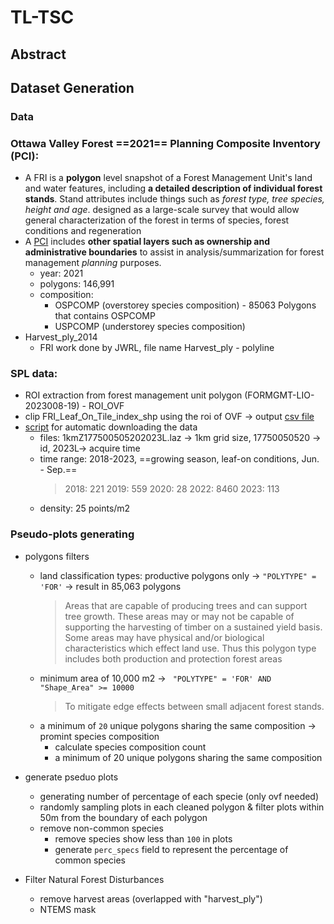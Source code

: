 # TL-TSC
## Abstract
## Dataset Generation
### Data
### Ottawa Valley Forest ==2021== Planning Composite Inventory (PCI):
- A FRI is a **polygon** level snapshot of a Forest Management Unit's land and water features, including **a detailed description of individual forest stands**. Stand attributes include things such as *forest type, tree species, height and age*.  designed as a large-scale survey that would allow general characterization of the forest in terms of species, forest conditions and regeneration
- A [PCI](!https://library.mcmaster.ca/maps/geospatial/forest-resources-planning-composite-inventory-fri-pci#:~:text=A%20planning%20composite%20inventory%20includes,for%20forest%20management%20planning%20purposes) includes **other spatial layers such as ownership and administrative boundaries** to assist in analysis/summarization for forest management *planning* purposes. 
  - year: 2021
  - polygons: 146,991
  - composition: 
    - OSPCOMP (overstorey species composition) - 85063 Polygons that contains OSPCOMP
    - USPCOMP (understorey species composition) 
- Harvest_ply_2014
  - FRI work done by JWRL, file name Harvest_ply - polyline

### SPL data:
- ROI extraction from forest management unit polygon (FORMGMT-LIO-2023008-19) - ROI_OVF
- clip FRI_Leaf_On_Tile_index_shp using the roi of OVF -> output [csv file](./data_processing/FRI_Tile_Index_OVF.csv)
- [script](./data_processing/download_SPL.py) for automatic downloading the data
  - files: 1kmZ177500505202023L.laz -> 1km grid size, 17750050520 -> id, 2023L-> acquire time
  - time range: 2018-2023, ==growing season, leaf-on conditions, Jun. - Sep.==
    > 2018: 221
    > 2019: 559
    > 2020: 28
    > 2022: 8460
    > 2023: 113
  - density: 25 points/m2

### Pseudo-plots generating
- polygons filters
  - land classification types: productive polygons only -> `"POLYTYPE" = 'FOR'` -> result in 85,063 polygons
      > Areas that are capable of producing trees and can support tree growth. These areas may or may not be capable of supporting the harvesting of timber on a sustained yield basis. Some areas may have physical and/or biological characteristics which effect land use. Thus this polygon type includes both production and protection forest areas
  - minimum area of 10,000 m2 -> ` "POLYTYPE" = 'FOR' AND  "Shape_Area" >= 10000`
      > To mitigate edge effects between small adjacent forest stands.
  - a minimum of `20` unique polygons sharing the same composition -> promint species composition
    - calculate species composition count
    - a minimum of 20 unique polygons sharing the same composition

- generate pseduo plots
  - generating number of percentage of each specie (only ovf needed)
  - randomly sampling plots in each cleaned polygon & filter plots within 50m from the boundary of each polygon
  - remove non-common species
    - remove species show less than `100` in plots
    - generate `perc_specs` field to represent the percentage of common species

- Filter Natural Forest Disturbances
  - remove harvest areas (overlapped with "harvest_ply")
  - NTEMS mask